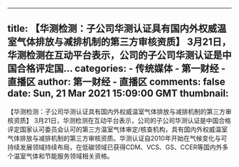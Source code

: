 
---
title: 【华测检测：子公司华测认证具有国内外权威温室气体排放与减排机制的第三方审核资质】 3月21日，华测检测在互动平台表示，公司的子公司华测认证是中国合格评定国...
categories: 
    - 传统媒体
    - 第一财经 - 直播区
author: 第一财经 - 直播区
comments: false
date: Sun, 21 Mar 2021 15:09:00 GMT
thumbnail: 
---

<div>   
【华测检测：子公司华测认证具有国内外权威温室气体排放与减排机制的第三方审核资质】 3月21日，华测检测在互动平台表示，公司的子公司华测认证是中国合格评定国家认可委员会认可的第三方温室气体审定/核查机构，具有国内外权威温室气体排放与减排机制的第三方审核资质。华测认证自2010年开始在气候变化与可持续发展领域持续布局，在低碳领域已获得CDM、VCS、GS、CCER等国内外多个温室气体和节能服务领域相关资格。  
</div>
            